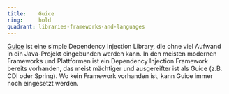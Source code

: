 ```yaml
---
title:    Guice  
ring:     hold  
quadrant: libraries-frameworks-and-languages
---
```


[Guice][guice] ist eine simple Dependency Injection Library, die ohne viel Aufwand in ein Java-Projekt eingebunden werden kann.
In den meisten modernen Frameworks und Plattformen ist ein Dependency Injection Framework bereits vorhanden, das meist
mächtiger und ausgereifter ist als Guice (z.B. CDI oder Spring). Wo kein Framework vorhanden ist, kann Guice immer noch
eingesetzt werden.

[guice]: https://github.com/google/guice/
